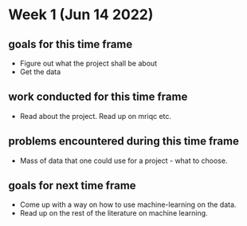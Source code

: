 # Week 1 (Jun 14 2022)

## goals for this time frame
- Figure out what the project shall be about
- Get the data 

## work conducted for this time frame
- Read about the project. Read up on mriqc etc. 

## problems encountered during this time frame
- Mass of data that one could use for a project - what to choose. 

## goals for next time frame
- Come up with a way on how to use machine-learning on the data. 
- Read up on the rest of the literature on machine learning. 